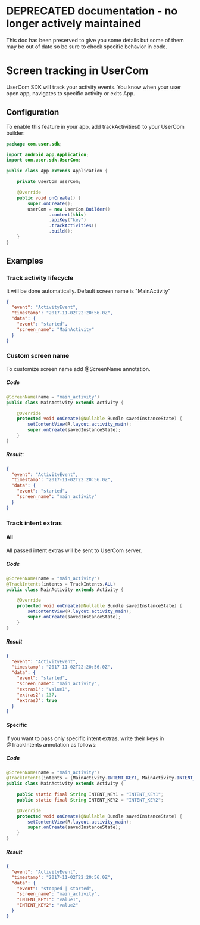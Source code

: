 # DEPRECATED documentation - no longer actively maintained
This doc has been preserved to give you some details but some of them
may be out of date so be sure to check specific behavior in code. 

# Screen tracking in UserCom

UserCom SDK will track your activity events. You know when your user open app,
navigates to specific activity or exits App.

## Configuration

To enable this feature in your app, add trackActivities() to your
UserCom builder:

```java
package com.user.sdk;

import android.app.Application;
import com.user.sdk.UserCom;

public class App extends Application {

    private UserCom userCom;

    @Override
    public void onCreate() {
        super.onCreate();
        userCom = new UserCom.Builder()
                .context(this)
                .apiKey("key")
                .trackActivities()
                .build();
    }
}

```

## Examples

### Track activity lifecycle

It will be done automatically. Default screen name is "MainActivity"

```json
{
  "event": "ActivityEvent",
  "timestamp": "2017-11-02T22:20:56.0Z",
  "data": {
    "event": "started",
    "screen_name": "MainActivity"
  }
}
```

### Custom screen name


To customize screen name add @ScreenName annotation.

##### Code
```java
@ScreenName(name = "main_activity")
public class MainActivity extends Activity {

    @Override
    protected void onCreate(@Nullable Bundle savedInstanceState) {
        setContentView(R.layout.activity_main);
        super.onCreate(savedInstanceState);
    }
}
```

##### Result:

```json
{
  "event": "ActivityEvent",
  "timestamp": "2017-11-02T22:20:56.0Z",
  "data": {
    "event": "started",
    "screen_name": "main_activity"
  }
}
```
### Track intent extras

#### All

All passed intent extras will be sent to UserCom server.

##### Code
```java
@ScreenName(name = "main_activity")
@TrackIntents(intents = TrackIntents.ALL)
public class MainActivity extends Activity {

    @Override
    protected void onCreate(@Nullable Bundle savedInstanceState) {
        setContentView(R.layout.activity_main);
        super.onCreate(savedInstanceState);
    }
}
```
##### Result
```json
{
  "event": "ActivityEvent",
  "timestamp": "2017-11-02T22:20:56.0Z",
  "data": {
    "event": "started",
    "screen_name": "main_activity",
    "extras1": "value1",
    "extras2": 137,
    "extras3": true
  }
}
```

#### Specific

If you want to pass only specific intent extras, write their keys in @TrackIntents annotation as follows:

##### Code

```java
@ScreenName(name = "main_activity")
@TrackIntents(intents = {MainActivity.INTENT_KEY1, MainActivity.INTENT_KEY2})
public class MainActivity extends Activity {

    public static final String INTENT_KEY1 = "INTENT_KEY1";
    public static final String INTENT_KEY2 = "INTENT_KEY2";

    @Override
    protected void onCreate(@Nullable Bundle savedInstanceState) {
        setContentView(R.layout.activity_main);
        super.onCreate(savedInstanceState);
    }
}
```

##### Result
```json
{
  "event": "ActivityEvent",
  "timestamp": "2017-11-02T22:20:56.0Z",
  "data": {
    "event": "stopped | started",
    "screen_name": "main_activity",
    "INTENT_KEY1": "value1",
    "INTENT_KEY2": "value2"
  }
}
```
